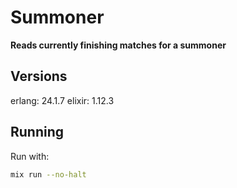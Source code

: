 # Summoner

**Reads currently finishing matches for a summoner**

## Versions
erlang: 24.1.7
elixir: 1.12.3
## Running

Run with:
```bash
mix run --no-halt
```

